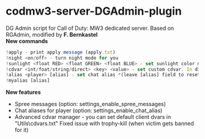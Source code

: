 # codmw3-server-DGAdmin-plugin
DG Admin script for Call of Duty: MW3 dedicated server. Based on RGAdmin, modified by **F. Bernkastel**<br>
**New commands**
```Javascript
!apply - print apply message (apply.txt)
!night <on/off> - turn night mode for you
!sunlight <float RED> <float GREEN> <float BLUE> - set sunlight color multiplier
!cdvar <int/foat/string/direct> <key> <value> - set custom cdvar. In direct mode you can separate multiple values by comma.
!alias <player> [alias] - set chat alias *(leave [alias] field to reset it)*
!myalias [alias]
```
**New features**
 - Spree messages (option: settings_enable_spree_messages)
 - Chat aliases for player (option: settings_enable_chat_alias)
 - Advanced cdvar manager - you can set default client dvars in "Utils\cdvars.txt"
 Fixed issue with trophy-kill (when victim gets banned for it)

